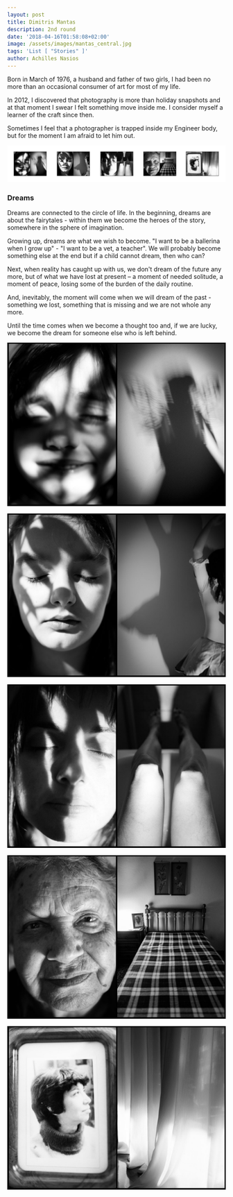 ```yaml
---
layout: post
title: Dimitris Mantas
description: 2nd round
date: '2018-04-16T01:58:08+02:00'
image: /assets/images/mantas_central.jpg
tags: 'List [ "Stories" ]'
author: Achilles Nasios
---
```

Born in March of 1976, a husband and father of two girls, I had been no more than an occasional consumer of art for most of my life.

In 2012, I discovered that photography is more than holiday snapshots and at that moment I swear I felt something move inside me. I consider myself a learner of the craft since then.

Sometimes I feel that a photographer is trapped inside my Engineer body, but for the moment I am afraid to let him out.

![Placeholder](/assets/images/mantas-parousiasi.jpg#full)

### Dreams

Dreams are connected to the circle of life. In the beginning, dreams are about the fairytales - within them we become the heroes of the story, somewhere in the sphere of imagination.

Growing up, dreams are what we wish to become. "I want to be a ballerina when I grow up" - "I want to be a vet, a teacher". We will probably become something else at the end but if a child cannot dream, then who can?

Next, when reality has caught up with us, we don't dream of the future any more, but of what we have lost at present – a moment of needed solitude, a moment of peace, losing some of the burden of the daily routine.

And, inevitably, the moment will come when we will dream of the past - something we lost, something that is missing and we are not whole any more.

Until the time comes when we become a thought too and, if we are lucky, we become the dream for someone else who is left behind.

![Placeholder](/assets/images/mantas_01.jpg)

![Placeholder](/assets/images/mantas_02.jpg)

![Placeholder](/assets/images/mantas_03.jpg)

![Placeholder](/assets/images/mantas_04.jpg)

![Placeholder](/assets/images/mantas_05.jpg)
